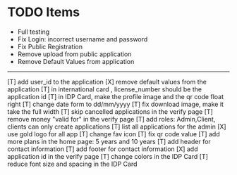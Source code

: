 # TODO Items

- Full testing
- Fix Login: incorrect username and password
- Fix Public Registration
- Remove upload from public application
- Remove Default Values from application

------

[T] add user_id to the application
[X] remove default values from the application
[T] in international card , license_number should be the application id
[T] in IDP Card, make the profile image and the qr code float right
[T] change date form to dd/mm/yyyy
[T] fix download image, make it take the full width
[T] skip cancelled applications in the verify page
[T] remove money "valid for" in the verify page
[T] add roles: Admin,Client, clients can only create applications
[T] list all applications for the admin
[X] use gold logo for all app
[T] change fav icon
[T] fix qr code value
[T] add more plans in the home page: 5 years and 10 years
[T] add header for contact information
[T] add footer for contact information
[X] add application id in the verify page
[T] change colors in the IDP Card
[T] reduce font size and spacing in the IDP Card
